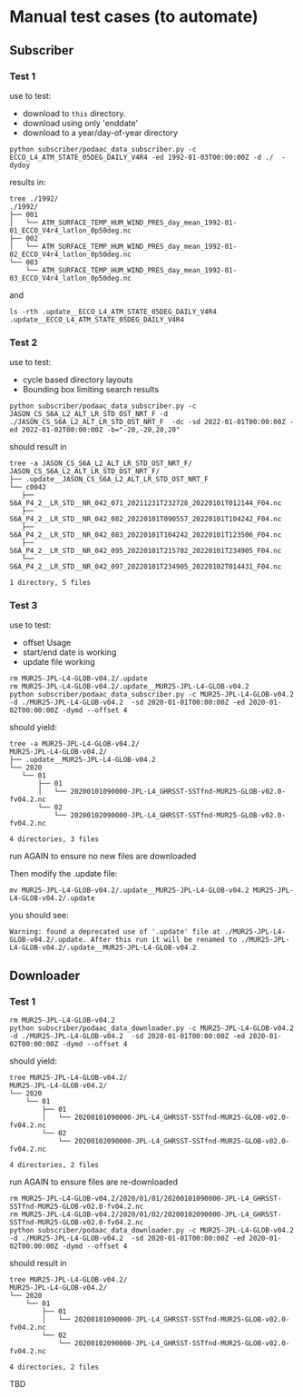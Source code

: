 # Manual test cases (to automate)

## Subscriber


### Test 1
use to test:
* download to `this` directory.
* download using only 'enddate'
* download to a year/day-of-year directory
```
python subscriber/podaac_data_subscriber.py -c ECCO_L4_ATM_STATE_05DEG_DAILY_V4R4 -ed 1992-01-03T00:00:00Z -d ./  -dydoy
```

results in:
```
tree ./1992/
./1992/
├── 001
│   └── ATM_SURFACE_TEMP_HUM_WIND_PRES_day_mean_1992-01-01_ECCO_V4r4_latlon_0p50deg.nc
├── 002
│   └── ATM_SURFACE_TEMP_HUM_WIND_PRES_day_mean_1992-01-02_ECCO_V4r4_latlon_0p50deg.nc
└── 003
    └── ATM_SURFACE_TEMP_HUM_WIND_PRES_day_mean_1992-01-03_ECCO_V4r4_latlon_0p50deg.nc
```
and
```
ls -rth .update__ECCO_L4_ATM_STATE_05DEG_DAILY_V4R4
.update__ECCO_L4_ATM_STATE_05DEG_DAILY_V4R4
```

### Test 2
use to test:
* cycle based directory layouts
* Bounding box limiting search results

```
python subscriber/podaac_data_subscriber.py -c JASON_CS_S6A_L2_ALT_LR_STD_OST_NRT_F -d ./JASON_CS_S6A_L2_ALT_LR_STD_OST_NRT_F  -dc -sd 2022-01-01T00:00:00Z -ed 2022-01-02T00:00:00Z -b="-20,-20,20,20"
```
should result in
```
tree -a JASON_CS_S6A_L2_ALT_LR_STD_OST_NRT_F/
JASON_CS_S6A_L2_ALT_LR_STD_OST_NRT_F/
├── .update__JASON_CS_S6A_L2_ALT_LR_STD_OST_NRT_F
└── c0042
   ├── S6A_P4_2__LR_STD__NR_042_071_20211231T232728_20220101T012144_F04.nc
   ├── S6A_P4_2__LR_STD__NR_042_082_20220101T090557_20220101T104242_F04.nc
   ├── S6A_P4_2__LR_STD__NR_042_083_20220101T104242_20220101T123506_F04.nc
   ├── S6A_P4_2__LR_STD__NR_042_095_20220101T215702_20220101T234905_F04.nc
   └── S6A_P4_2__LR_STD__NR_042_097_20220101T234905_20220102T014431_F04.nc

1 directory, 5 files

```


### Test 3
use to test:
* offset Usage
* start/end date is working
* update file working

```
rm MUR25-JPL-L4-GLOB-v04.2/.update
rm MUR25-JPL-L4-GLOB-v04.2/.update__MUR25-JPL-L4-GLOB-v04.2
python subscriber/podaac_data_subscriber.py -c MUR25-JPL-L4-GLOB-v04.2 -d ./MUR25-JPL-L4-GLOB-v04.2  -sd 2020-01-01T00:00:00Z -ed 2020-01-02T00:00:00Z -dymd --offset 4
```
should yield:

```
tree -a MUR25-JPL-L4-GLOB-v04.2/
MUR25-JPL-L4-GLOB-v04.2/
├── .update__MUR25-JPL-L4-GLOB-v04.2
└── 2020
   └── 01
       ├── 01
       │   └── 20200101090000-JPL-L4_GHRSST-SSTfnd-MUR25-GLOB-v02.0-fv04.2.nc
       └── 02
           └── 20200102090000-JPL-L4_GHRSST-SSTfnd-MUR25-GLOB-v02.0-fv04.2.nc

4 directories, 3 files
```

run AGAIN to ensure no new files are downloaded

Then modify the .update file:
```
mv MUR25-JPL-L4-GLOB-v04.2/.update__MUR25-JPL-L4-GLOB-v04.2 MUR25-JPL-L4-GLOB-v04.2/.update
```
you should see:
```
Warning: found a deprecated use of '.update' file at ./MUR25-JPL-L4-GLOB-v04.2/.update. After this run it will be renamed to ./MUR25-JPL-L4-GLOB-v04.2/.update__MUR25-JPL-L4-GLOB-v04.2
```

## Downloader

### Test 1

```
rm MUR25-JPL-L4-GLOB-v04.2
python subscriber/podaac_data_downloader.py -c MUR25-JPL-L4-GLOB-v04.2 -d ./MUR25-JPL-L4-GLOB-v04.2  -sd 2020-01-01T00:00:00Z -ed 2020-01-02T00:00:00Z -dymd --offset 4
```
should yield:

```
tree MUR25-JPL-L4-GLOB-v04.2/
MUR25-JPL-L4-GLOB-v04.2/
└── 2020
    └── 01
        ├── 01
        │   └── 20200101090000-JPL-L4_GHRSST-SSTfnd-MUR25-GLOB-v02.0-fv04.2.nc
        └── 02
            └── 20200102090000-JPL-L4_GHRSST-SSTfnd-MUR25-GLOB-v02.0-fv04.2.nc

4 directories, 2 files
```


run AGAIN to ensure files are re-downloaded

```
rm MUR25-JPL-L4-GLOB-v04.2/2020/01/01/20200101090000-JPL-L4_GHRSST-SSTfnd-MUR25-GLOB-v02.0-fv04.2.nc
rm MUR25-JPL-L4-GLOB-v04.2/2020/01/02/20200102090000-JPL-L4_GHRSST-SSTfnd-MUR25-GLOB-v02.0-fv04.2.nc
python subscriber/podaac_data_downloader.py -c MUR25-JPL-L4-GLOB-v04.2 -d ./MUR25-JPL-L4-GLOB-v04.2  -sd 2020-01-01T00:00:00Z -ed 2020-01-02T00:00:00Z -dymd --offset 4
```
should result in

```
tree MUR25-JPL-L4-GLOB-v04.2/
MUR25-JPL-L4-GLOB-v04.2/
└── 2020
    └── 01
        ├── 01
        │   └── 20200101090000-JPL-L4_GHRSST-SSTfnd-MUR25-GLOB-v02.0-fv04.2.nc
        └── 02
            └── 20200102090000-JPL-L4_GHRSST-SSTfnd-MUR25-GLOB-v02.0-fv04.2.nc

4 directories, 2 files
```

TBD
